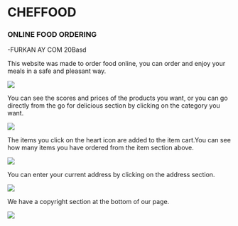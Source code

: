 # CHEFFOOD

### ONLINE FOOD ORDERING

-FURKAN AY COM 20Basd


This website was made to order food online, you can order and enjoy your meals in a safe and pleasant way.

<img src="https://user-images.githubusercontent.com/74255322/171917956-b62b1c03-0f66-400f-9880-30e19c7413ab.png">

You can see the scores and prices of the products you want, or you can go directly from the go for delicious section by clicking on the category you want. 

<img src='https://user-images.githubusercontent.com/74255322/171922337-d5299fe9-4b06-4f54-8b6f-171aa7c314a5.png'>

The items you click on the heart icon are added to the item cart.You can see how many items you have ordered from the item section above.

<img src="https://user-images.githubusercontent.com/74255322/171920319-535d7704-8dd3-4ae4-aaf9-0d539433755e.jpg">

You can enter your current address by clicking on the address section.

<img src="https://user-images.githubusercontent.com/74255322/171918907-39a24ce3-8f0a-428b-ae1e-d2d2027de3bd.png">

We have a copyright section at the bottom of our page.

<img src='https://user-images.githubusercontent.com/74255322/171920917-6f4162c1-0a97-43f6-9edd-55c002781697.png'>
